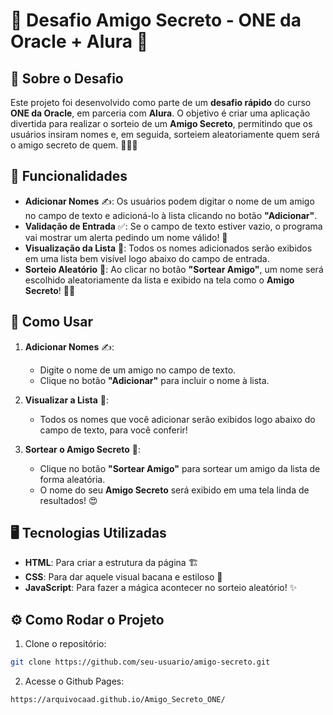 # 🎉 Desafio Amigo Secreto - ONE da Oracle + Alura 🎉

## 🌟 Sobre o Desafio

Este projeto foi desenvolvido como parte de um **desafio rápido** do curso **ONE da Oracle**, em parceria com **Alura**. O objetivo é criar uma aplicação divertida para realizar o sorteio de um **Amigo Secreto**, permitindo que os usuários insiram nomes e, em seguida, sorteiem aleatoriamente quem será o amigo secreto de quem. 🕵️‍♂️🎁

## 🔧 Funcionalidades

- **Adicionar Nomes** ✍️: Os usuários podem digitar o nome de um amigo no campo de texto e adicioná-lo à lista clicando no botão **"Adicionar"**.
- **Validação de Entrada** ✅: Se o campo de texto estiver vazio, o programa vai mostrar um alerta pedindo um nome válido! 🚨
- **Visualização da Lista** 👀: Todos os nomes adicionados serão exibidos em uma lista bem visível logo abaixo do campo de entrada.
- **Sorteio Aleatório** 🎲: Ao clicar no botão **"Sortear Amigo"**, um nome será escolhido aleatoriamente da lista e exibido na tela como o **Amigo Secreto**! 🎉🎁

## 🚀 Como Usar

1. **Adicionar Nomes** ✍️:
    - Digite o nome de um amigo no campo de texto.
    - Clique no botão **"Adicionar"** para incluir o nome à lista.

2. **Visualizar a Lista** 👀:
    - Todos os nomes que você adicionar serão exibidos logo abaixo do campo de texto, para você conferir!

3. **Sortear o Amigo Secreto** 🎲:
    - Clique no botão **"Sortear Amigo"** para sortear um amigo da lista de forma aleatória.
    - O nome do seu **Amigo Secreto** será exibido em uma tela linda de resultados! 😍

## 🖥️ Tecnologias Utilizadas

- **HTML**: Para criar a estrutura da página 🏗️
- **CSS**: Para dar aquele visual bacana e estiloso 🎨
- **JavaScript**: Para fazer a mágica acontecer no sorteio aleatório! ✨

## ⚙️ Como Rodar o Projeto

1. Clone o repositório:

```bash
git clone https://github.com/seu-usuario/amigo-secreto.git
```
2. Acesse o Github Pages:

```bash
https://arquivocaad.github.io/Amigo_Secreto_ONE/
